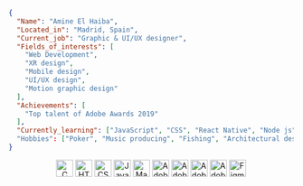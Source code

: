 ```json
{
  "Name": "Amine El Haiba",
  "Located_in": "Madrid, Spain",
  "Current_job": "Graphic & UI/UX designer",
  "Fields_of_interests": [
    "Web Development",
    "XR design",
    "Mobile design",
    "UI/UX design",
    "Motion graphic design"
  ],
  "Achievements": [
    "Top talent of Adobe Awards 2019"
  ],
  "Currently_learning": ["JavaScript", "CSS", "React Native", "Node js"]
  "Hobbies": ["Poker", "Music producing", "Fishing", "Architectural design", "Learning new things"]
}
```
<p align="center">
  <img src="https://img.shields.io/badge/-C%20Language-171b21?style=flat&logo=c&logoColor=white" alt="C Language" height="30"/>
  <img src="https://img.shields.io/badge/-HTML5-171b21?style=flat&logo=html5&logoColor=white" alt="HTML5" height="30"/>
  <img src="https://img.shields.io/badge/-CSS3-171b21?style=flat&logo=css3&logoColor=white" alt="CSS3" height="30"/>
  <img src="https://img.shields.io/badge/-JavaScript-171b21?style=flat&logo=javascript&logoColor=white" alt="JavaScript" height="30"/>
  <img src="https://img.shields.io/badge/-Makefile-171b21?style=flat&logo=makefile&logoColor=white" alt="Makefile" height="30"/>
  <img src="https://img.shields.io/badge/-Adobe%20Photoshop-171b21?style=flat&logo=adobe-photoshop&logoColor=white" alt="Adobe Photoshop" height="30"/>
  <img src="https://img.shields.io/badge/-Adobe%20Illustrator-171b21?style=flat&logo=adobe-illustrator&logoColor=white" alt="Adobe Illustrator" height="30"/>
  <img src="https://img.shields.io/badge/-Adobe%20Premiere%20Pro-171b21?style=flat&logo=adobe-premiere-pro&logoColor=white" alt="Adobe Premiere Pro" height="30"/>
  <img src="https://img.shields.io/badge/-Adobe%20After%20Effects-171b21?style=flat&logo=adobe-after-effects&logoColor=white" alt="Adobe After Effects" height="30"/>
  <img src="https://img.shields.io/badge/-Figma-171b21?style=flat&logo=figma&logoColor=white" alt="Figma" height="30"/>
</p>
